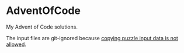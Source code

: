 # AdventOfCode
My Advent of Code solutions.

The input files are git-ignored because [copying puzzle input data is not allowed](https://adventofcode.com/2024/about#faq_copying).